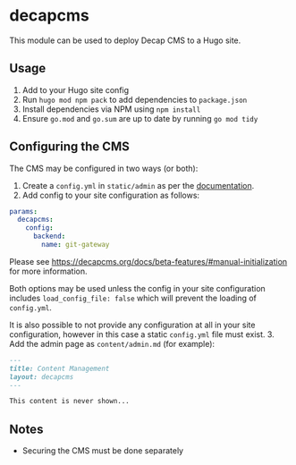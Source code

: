# decapcms

This module can be used to deploy Decap CMS to a Hugo site.

## Usage

1. Add to your Hugo site config
2. Run `hugo mod npm pack` to add dependencies to `package.json`
3. Install dependencies via NPM using `npm install`
4. Ensure `go.mod` and `go.sum` are up to date by running `go mod tidy`

## Configuring the CMS

The CMS may be configured in two ways (or both):

1. Create a `config.yml` in `static/admin` as per the [documentation](https://decapcms.org/docs/intro/).
2. Add config to your site configuration as follows:
  
  ```yaml
  params:
    decapcms:
      config:
        backend:
          name: git-gateway
  ```

  Please see <https://decapcms.org/docs/beta-features/#manual-initialization> for more information.

  Both options may be used unless the config in your site configuration includes `load_config_file: false` which will prevent the loading of `config.yml`.

  It is also possible to not provide any configuration at all in your site configuration, however in this case a static `config.yml` file must exist.
3. Add the admin page as `content/admin.md` (for example):
  
  ```markdown
  ---
  title: Content Management 
  layout: decapcms
  ---

  This content is never shown...
  ```
## Notes

* Securing the CMS must be done separately 
